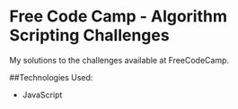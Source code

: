 # Free Code Camp - Algorithm Scripting Challenges
My solutions to the challenges available at FreeCodeCamp.

##Technologies Used:
* JavaScript
